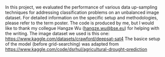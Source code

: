 In this project, we evaluated the performance of various data up-sampling techniques for addressing classification problems on an unbalanced image dataset. For detailed information on the specific setup and methodologies, please refer to the term poster.
The code is produced by me, but I would like to thank my collegue Hangze Wu (hangze.wu@bse.eu) for helping with the writing. 
The image dataset we used is this one: https://www.kaggle.com/datasets/crawford/deepsat-sat4
The basice setup of the model (before grid-searching) was adapted from https://www.kaggle.com/code/dsrhul/agricultural-drought-prediction
